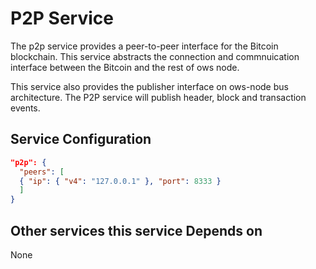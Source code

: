 # P2P Service

The p2p service provides a peer-to-peer interface for the Bitcoin blockchain. This service abstracts the connection and commnuication interface between the Bitcoin and the rest of ows node.


This service also provides the publisher interface on ows-node bus architecture. The P2P service will publish header, block and transaction events.

## Service Configuration

```json
"p2p": {
  "peers": [
  { "ip": { "v4": "127.0.0.1" }, "port": 8333 }
  ]
}
```

## Other services this service Depends on

None
